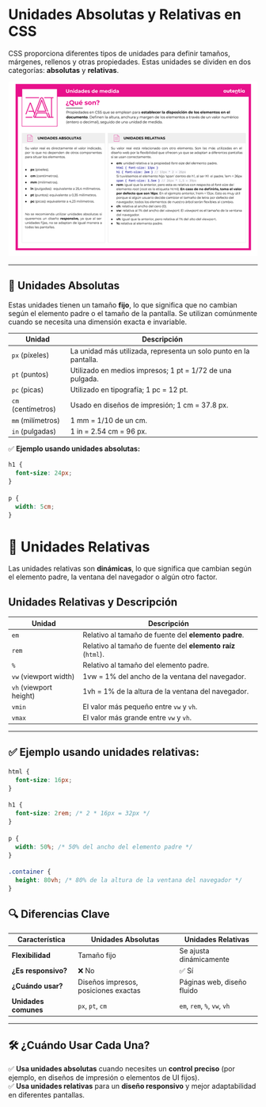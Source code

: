 # **Unidades Absolutas y Relativas en CSS**  

CSS proporciona diferentes tipos de unidades para definir tamaños, márgenes, rellenos y otras propiedades. Estas unidades se dividen en dos categorías: **absolutas** y **relativas**.


![Relative vs Absolute](../x-assets/UF1841/css.relative.absolute.png)

---

## **📌 Unidades Absolutas**  
Estas unidades tienen un tamaño **fijo**, lo que significa que no cambian según el elemento padre o el tamaño de la pantalla. Se utilizan comúnmente cuando se necesita una dimensión exacta e invariable.

| **Unidad** | **Descripción** |
|-----------|----------------|
| `px` (píxeles) | La unidad más utilizada, representa un solo punto en la pantalla. |
| `pt` (puntos) | Utilizado en medios impresos; 1 pt = 1/72 de una pulgada. |
| `pc` (picas) | Utilizado en tipografía; 1 pc = 12 pt. |
| `cm` (centímetros) | Usado en diseños de impresión; 1 cm = 37.8 px. |
| `mm` (milímetros) | 1 mm = 1/10 de un cm. |
| `in` (pulgadas) | 1 in = 2.54 cm = 96 px. |

✅ **Ejemplo usando unidades absolutas:**
```css
h1 {
  font-size: 24px;
}

p {
  width: 5cm;
}
```

# 📌 Unidades Relativas  

Las unidades relativas son **dinámicas**, lo que significa que cambian según el elemento padre, la ventana del navegador o algún otro factor.  

## **Unidades Relativas y Descripción**  

| **Unidad** | **Descripción** |
|-----------|----------------|
| `em` | Relativo al tamaño de fuente del **elemento padre**. |
| `rem` | Relativo al tamaño de fuente del **elemento raíz** (`html`). |
| `%` | Relativo al tamaño del elemento padre. |
| `vw` (viewport width) | 1vw = 1% del ancho de la ventana del navegador. |
| `vh` (viewport height) | 1vh = 1% de la altura de la ventana del navegador. |
| `vmin` | El valor más pequeño entre `vw` y `vh`. |
| `vmax` | El valor más grande entre `vw` y `vh`. |

---

## ✅ **Ejemplo usando unidades relativas:**
```css
html {
  font-size: 16px;
}

h1 {
  font-size: 2rem; /* 2 * 16px = 32px */
}

p {
  width: 50%; /* 50% del ancho del elemento padre */
}

.container {
  height: 80vh; /* 80% de la altura de la ventana del navegador */
}
```

## 🔍 Diferencias Clave  

| **Característica** | **Unidades Absolutas** | **Unidades Relativas** |
|-------------------|----------------------|----------------------|
| **Flexibilidad** | Tamaño fijo | Se ajusta dinámicamente |
| **¿Es responsivo?** | ❌ No | ✅ Sí |
| **¿Cuándo usar?** | Diseños impresos, posiciones exactas | Páginas web, diseño fluido |
| **Unidades comunes** | `px`, `pt`, `cm` | `em`, `rem`, `%`, `vw`, `vh` |

---

## 🛠 **¿Cuándo Usar Cada Una?**  
✅ **Usa unidades absolutas** cuando necesites un **control preciso** (por ejemplo, en diseños de impresión o elementos de UI fijos).  
✅ **Usa unidades relativas** para un **diseño responsivo** y mejor adaptabilidad en diferentes pantallas.  
